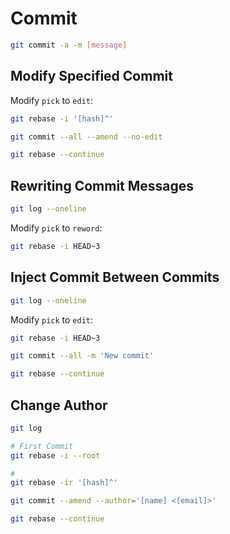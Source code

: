 # Commit

```sh
git commit -a -m [message]
```

## Modify Specified Commit

Modify `pick` to `edit`:

```sh
git rebase -i '[hash]^'
```

```sh
git commit --all --amend --no-edit
```

```sh
git rebase --continue
```

## Rewriting Commit Messages

```sh
git log --oneline
```

Modify `pick` to `reword`:

```sh
git rebase -i HEAD~3
```

## Inject Commit Between Commits

```sh
git log --oneline
```

Modify `pick` to `edit`:

```sh
git rebase -i HEAD~3
```

```sh
git commit --all -m 'New commit'
```

```sh
git rebase --continue
```

## Change Author

```sh
git log
```

```sh
# First Commit
git rebase -i --root

#
git rebase -ir '[hash]^'
```

```sh
git commit --amend --author='[name] <[email]>'
```

```sh
git rebase --continue
```

